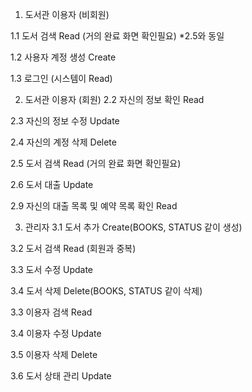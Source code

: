 1. 도서관 이용자 (비회원)

1.1 도서 검색 Read (거의 완료 화면 확인필요) *2.5와 동일
   
1.2 사용자 계정 생성 Create

1.3 로그인 (시스템이 Read)

2. 도서관 이용자 (회원)
2.2 자신의 정보 확인 Read
   
2.3 자신의 정보 수정 Update

2.4 자신의 계정 삭제 Delete

2.5 도서 검색 Read (거의 완료 화면 확인필요)

2.6 도서 대출 Update

2.9 자신의 대출 목록 및 예약 목록 확인 Read


3. 관리자
3.1 도서 추가 Create(BOOKS, STATUS 같이 생성)

3.2 도서 검색 Read (회원과 중복)

3.3 도서 수정 Update

3.4 도서 삭제 Delete(BOOKS, STATUS 같이 삭제)

3.3 이용자 검색 Read 

3.4 이용자 수정 Update

3.5 이용자 삭제 Delete

3.6 도서 상태 관리 Update
